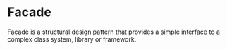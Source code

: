 # Facade

Facade is a structural design pattern that 
provides a simple interface to a complex class system, 
library or framework.

